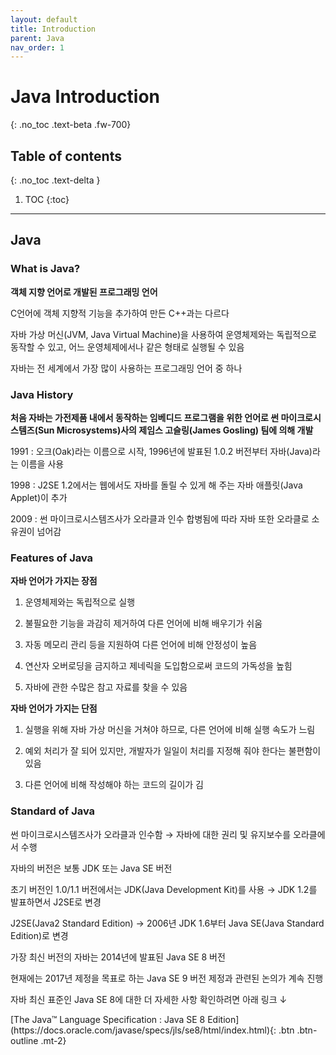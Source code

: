 ```yaml
---
layout: default
title: Introduction
parent: Java
nav_order: 1
---
```


# Java Introduction
{: .no_toc .text-beta .fw-700}

## Table of contents
{: .no_toc .text-delta }

1. TOC
{:toc}

---

## Java

### What is Java?

**객체 지향 언어로 개발된 프로그래밍 언어**

C언어에 객체 지향적 기능을 추가하여 만든 C++과는 다르다

자바 가상 머신(JVM, Java Virtual Machine)을 사용하여 운영체제와는 독립적으로 동작할 수 있고, 어느 운영체제에서나 같은 형태로 실행될 수 있음

자바는 전 세계에서 가장 많이 사용하는 프로그래밍 언어 중 하나

### Java History 

**처음 자바는 가전제품 내에서 동작하는 임베디드 프로그램을 위한 언어로 썬 마이크로시스템즈(Sun Microsystems)사의 제임스 고슬링(James Gosling) 팀에 의해 개발**

1991 : 오크(Oak)라는 이름으로 시작, 1996년에 발표된 1.0.2 버전부터 자바(Java)라는 이름을 사용

1998 : J2SE 1.2에서는 웹에서도 자바를 돌릴 수 있게 해 주는 자바 애플릿(Java Applet)이 추가

2009 : 썬 마이크로시스템즈사가 오라클과 인수 합병됨에 따라 자바 또한 오라클로 소유권이 넘어감

### Features of Java

**자바 언어가 가지는 장점**

1. 운영체제와는 독립적으로 실행

2. 불필요한 기능을 과감히 제거하여 다른 언어에 비해 배우기가 쉬움

3. 자동 메모리 관리 등을 지원하여 다른 언어에 비해 안정성이 높음

4. 연산자 오버로딩을 금지하고 제네릭을 도입함으로써 코드의 가독성을 높힘

5. 자바에 관한 수많은 참고 자료를 찾을 수 있음

**자바 언어가 가지는 단점**

1. 실행을 위해 자바 가상 머신을 거쳐야 하므로, 다른 언어에 비해 실행 속도가 느림

2. 예외 처리가 잘 되어 있지만, 개발자가 일일이 처리를 지정해 줘야 한다는 불편함이 있음

3. 다른 언어에 비해 작성해야 하는 코드의 길이가 김

### Standard of Java

썬 마이크로시스템즈사가 오라클과 인수함 &#8594; 자바에 대한 권리 및 유지보수를 오라클에서 수행

자바의 버전은 보통 JDK 또는 Java SE 버전

초기 버전인 1.0/1.1 버전에서는 JDK(Java Development Kit)를 사용 &#8594; JDK 1.2를 발표하면서 J2SE로 변경

J2SE(Java2 Standard Edition) &#8594; 2006년 JDK 1.6부터 Java SE(Java Standard Edition)로 변경

가장 최신 버전의 자바는 2014년에 발표된 Java SE 8 버전

현재에는 2017년 제정을 목표로 하는 Java SE 9 버전 제정과 관련된 논의가 계속 진행

자바 최신 표준인 Java SE 8에 대한 더 자세한 사항 확인하려면 아래 링크 ↓

<span class="fs-2">
[The Java™ Language Specification : Java SE 8 Edition](https://docs.oracle.com/javase/specs/jls/se8/html/index.html){: .btn .btn-outline .mt-2}
</span>
